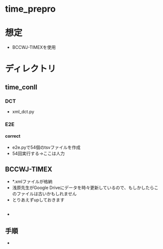 # time_prepro

# 想定
- BCCWJ-TIMEXを使用

# ディレクトリ
## time_conll
### DCT
- xml_dct.py

### E2E
#### correct
- e2e.pyで54個のtsvファイルを作成
- 54回実行する→ここは人力
## BCCWJ-TIMEX
- *.xmlファイルが格納
- 浅原先生がGoogle Driveにデータを時々更新しているので、もしかしたらこのファイルは古いかもしれません
- とりあえずupしておきます

##
-

## 手順
-
